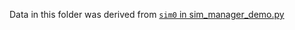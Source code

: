 Data in this folder was derived from [`sim0` in sim_manager_demo.py](https://github.com/NREL/altrios/blob/17a67427f53d3fa9a0786fcc4e9a2ba0848fbfa5/applications/demos/sim_manager_demo.py#L85) 